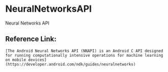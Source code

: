 # NeuralNetworksAPI

Neural Networks API

## Reference Link:

    [The Android Neural Networks API (NNAPI) is an Android C API designed for running computationally intensive operations for machine learning on mobile devices](https://developer.android.com/ndk/guides/neuralnetworks)
